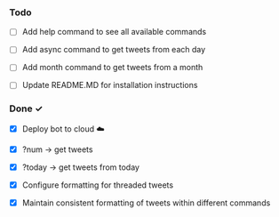 ### Todo

- [ ] Add help command to see all available commands 
- [ ] Add async command to get tweets from each day
- [ ] Add month command to get tweets from a month
- [ ] Update README.MD for installation instructions



### Done ✓

- [x] Deploy bot to cloud :cloud:  
- [x] ?num <arg> -> get <arg> tweets 
- [x] ?today -> get tweets from today
- [x] Configure formatting for threaded tweets
- [x] Maintain consistent formatting of tweets within different commands


